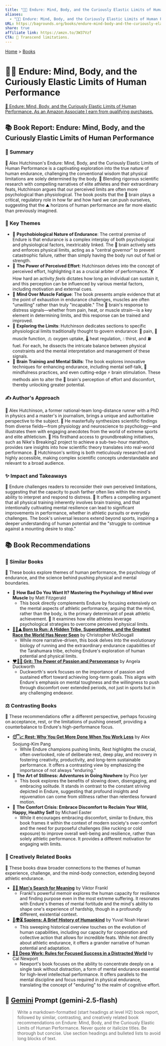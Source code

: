 ```yaml
---
title: "💪🧠 Endure: Mind, Body, and the Curiously Elastic Limits of Human Performance"
aliases:
  - "💪🧠 Endure: Mind, Body, and the Curiously Elastic Limits of Human Performance"
URL: https://bagrounds.org/books/endure-mind-body-and-the-curiously-elastic-limits-of-human-performance
share: true
affiliate link: https://amzn.to/3W37Vzf
CTA: 🏃 Transcend limitations.
---
```

[Home](../index.md) > [Books](./index.md)  
# 💪🧠 Endure: Mind, Body, and the Curiously Elastic Limits of Human Performance  
[🛒 Endure: Mind, Body, and the Curiously Elastic Limits of Human Performance. As an Amazon Associate I earn from qualifying purchases.](https://amzn.to/3W37Vzf)  
  
## 📚 Book Report: Endure: Mind, Body, and the Curiously Elastic Limits of Human Performance  
  
### 📝 Summary  
  
🧠 Alex Hutchinson's Endure: Mind, Body, and the Curiously Elastic Limits of Human Performance is a captivating exploration into the true nature of human endurance, challenging the conventional wisdom that physical limitations are solely determined by the body. 🔬 Blending rigorous scientific research with compelling narratives of elite athletes and their extraordinary feats, Hutchinson argues that our perceived limits are often more psychological than physiological. The book posits that the 🧠 brain plays a critical, regulatory role in how far and how hard we can push ourselves, suggesting that the ⛰️ horizons of human performance are far more elastic than previously imagined.  
  
### 🔑 Key Themes  
  
* 🧠 **Psychobiological Nature of Endurance**: The central premise of Endure is that endurance is a complex interplay of both psychological and physiological factors, inextricably linked. The 🧠 brain actively sets and enforces physical limits, acting as a "central governor" to prevent catastrophic failure, rather than simply having the body run out of fuel or strength.  
* 💪 **The Power of Perceived Effort**: Hutchinson delves into the concept of perceived effort, highlighting it as a crucial arbiter of performance. 🏋️ How hard an activity *feels* dictates how long an individual can sustain it, and this perception can be influenced by various mental factors, including motivation and external cues.  
* 🧠 **Mind Over Muscle Fatigue**: The book presents ample evidence that at the point of exhaustion in endurance challenges, muscles are often "unwilling" rather than truly "incapable." The 🧠 brain's response to distress signals—whether from pain, heat, or muscle strain—is a key element in determining limits, and this response can be trained and improved.  
* 🧭 **Exploring the Limits**: Hutchinson dedicates sections to specific physiological limits traditionally thought to govern endurance: 🤕 pain, 💪 muscle function, 🫁 oxygen uptake, 🌡️ heat regulation, 💧 thirst, and ⛽ fuel. For each, he dissects the intricate balance between physical constraints and the mental interpretation and management of these signals.  
* 🧠 **Brain Training and Mental Skills**: The book explores innovative techniques for enhancing endurance, including mental self-talk, 🧘 mindfulness practices, and even cutting-edge ⚡ brain stimulation. These methods aim to alter the 🧠 brain's perception of effort and discomfort, thereby unlocking greater potential.  
  
### ✍️ Author's Approach  
  
🏃 Alex Hutchinson, a former national-team long-distance runner with a PhD in physics and a master's in journalism, brings a unique and authoritative perspective to the subject. 🔬 He masterfully synthesizes scientific findings from diverse fields—from physiology and neuroscience to psychology—and illustrates them with engaging anecdotes from the world of extreme sports and elite athleticism. 🚀 His firsthand access to groundbreaking initiatives, such as Nike's Breaking2 project to achieve a sub-two-hour marathon, provides rare insights into how scientific theory translates into real-world performance. 📝 Hutchinson's writing is both meticulously researched and highly accessible, making complex scientific concepts understandable and relevant to a broad audience.  
  
### ✨ Impact and Takeaways  
  
🤔 Endure challenges readers to reconsider their own perceived limitations, suggesting that the capacity to push farther often lies within the mind's ability to interpret and respond to distress. 🧠 It offers a compelling argument that all physical training inherently involves brain training, and that intentionally cultivating mental resilience can lead to significant improvements in performance, whether in athletic pursuits or everyday challenges. The book's universal lessons extend beyond sports, inspiring a deeper understanding of human potential and the "struggle to continue against a mounting desire to stop."  
  
## 📚 Book Recommendations  
  
### 👯 Similar Books  
  
📖 These books explore themes of human performance, the psychology of endurance, and the science behind pushing physical and mental boundaries.  
  
* 🧠 **How Bad Do You Want It? Mastering the Psychology of Mind over Muscle** by Matt Fitzgerald  
    * This book directly complements Endure by focusing extensively on the mental aspects of athletic performance, arguing that the mind, rather than the body, is the primary determinant of peak athletic achievement. 🧠 It examines how elite athletes leverage psychological strategies to overcome perceived physical limits.  
* **[🏃‍♂️⛰️ Born to Run: A Hidden Tribe, Superathletes, and the Greatest Race the World Has Never Seen](./born-to-run-a-hidden-tribe-superathletes-and-the-greatest-race-the-world-has-never-seen.md)** by Christopher McDougall  
    * While more narrative-driven, this book delves into the evolutionary biology of running and the extraordinary endurance capabilities of the Tarahumara tribe, echoing Endure's exploration of human potential and physical limits.  
* **[❤️‍🔥💪 Grit: The Power of Passion and Perseverance](./grit-the-power-of-passion-and-perseverance.md)** by Angela Duckworth  
    * Duckworth's work focuses on the importance of passion and sustained effort toward achieving long-term goals. This aligns with Endure's emphasis on mental toughness and the willingness to push through discomfort over extended periods, not just in sports but in any challenging endeavor.  
  
### ⚖️ Contrasting Books  
  
📖 These recommendations offer a different perspective, perhaps focusing on acceptance, rest, or the limitations of pushing oneself, providing a counterbalance to Endure's high-performance focus.  
  
* **[😴📈 Rest: Why You Get More Done When You Work Less](./rest-why-you-get-more-done-when-you-work-less.md)** by Alex Soojung-Kim Pang  
    * While Endure champions pushing limits, Rest highlights the crucial, often overlooked, role of deliberate rest, deep play, and recovery in fostering creativity, productivity, and long-term sustainable performance. It offers a contrasting view by emphasizing the importance of not always "enduring."  
* 🧘 **The Art of Stillness: Adventures in Going Nowhere** by Pico Iyer  
    * This book explores the benefits of slowing down, disengaging, and embracing solitude. It stands in contrast to the constant striving depicted in Endure, suggesting that profound insights and rejuvenation can come from stillness rather than relentless forward motion.  
* 🥶 **The Comfort Crisis: Embrace Discomfort to Reclaim Your Wild, Happy, Healthy Self** by Michael Easter  
    * While it encourages embracing discomfort, similar to Endure, this book frames it within the context of modern society's over-comfort and the need for purposeful challenges (like rucking or cold exposure) to improve overall well-being and resilience, rather than solely athletic performance. It provides a different motivation for engaging with limits.  
  
### 🎨 Creatively Related Books  
  
📖 These books draw broader connections to the themes of human experience, challenge, and the mind-body connection, extending beyond athletic endurance.  
  
* **[🔦💡 Man's Search for Meaning](./mans-search-for-meaning.md)** by Viktor Frankl  
    * Frankl's powerful memoir explores the human capacity for resilience and finding purpose even in the most extreme suffering. It resonates with Endure's themes of mental fortitude and the mind's ability to shape one's experience of hardship, though in a profoundly different, existential context.  
* **[📜🌍⏳ Sapiens: A Brief History of Humankind](./sapiens-a-brief-history-of-humankind.md)** by Yuval Noah Harari  
    * This sweeping historical overview touches on the evolution of human capabilities, including our capacity for cooperation and collective action that allows for incredible feats. While not directly about athletic endurance, it offers a grander narrative of human potential and adaptation.  
* **[🤿💼 Deep Work: Rules for Focused Success in a Distracted World](./deep-work.md)** by Cal Newport  
    * Newport's book focuses on the ability to concentrate deeply on a single task without distraction, a form of mental endurance essential for high-level intellectual performance. It offers parallels to the mental discipline and focus required in physical endurance, translating the concept of "enduring" to the realm of cognitive effort.  
  
## 💬 [Gemini](https://gemini.google.com) Prompt (gemini-2.5-flash)  
> Write a markdown-formatted (start headings at level H2) book report, followed by similar, contrasting, and creatively related book recommendations on Endure: Mind, Body, and the Curiously Elastic Limits of Human Performance. Never quote or italicize titles. Be thorough but concise. Use section headings and bulleted lists to avoid long blocks of text.
